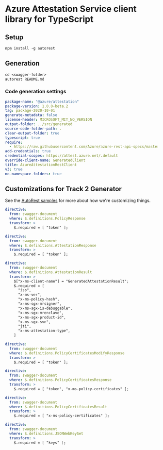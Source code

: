 # Azure Attestation Service client library for TypeScript

## Setup

```ps
npm install -g autorest
```

## Generation

```ps
cd <swagger-folder>
autorest README.md
```

### Code generation settings

```yaml
package-name: "@azure/attestation"
package-version: 1.0.0-beta.2
tag: package-2020-10-01
generate-metadata: false
license-header: MICROSOFT_MIT_NO_VERSION
output-folder: ../src/generated
source-code-folder-path: .
clear-output-folder: true
typescript: true
require: 
  - https://raw.githubusercontent.com/Azure/azure-rest-api-specs/master/specification/attestation/data-plane/readme.md
add-credentials: true
credential-scopes: https://attest.azure.net/.default
override-client-name: GeneratedClient
title: AzureAttestationRestClient
v3: true
no-namespace-folders: true
```

## Customizations for Track 2 Generator

See the [AutoRest samples](https://github.com/Azure/autorest/tree/master/Samples/3b-custom-transformations)
for more about how we're customizing things.

```yaml
directive:
  from: swagger-document
  where: $.definitions.PolicyResponse
  transform: >
    $.required = [ "token" ];
```

```yaml
directive:
  from: swagger-document
  where: $.definitions.AttestationResponse
  transform: >
    $.required = [ "token" ];
```

```yaml
directive:
  from: swagger-document
  where: $.definitions.AttestationResult
  transform: >
    $["x-ms-client-name"] = "GeneratedAttestationResult";
    $.required = [ 
      "iss",
      "x-ms-ver",
      "x-ms-policy-hash", 
      "x-ms-sgx-mrsigner", 
      "x-ms-sgx-is-debuggable",
      "x-ms-sgx-mrenclave",
      "x-ms-sgx-product-id",
      "x-ms-sgx-svn",
      "jti",
      "x-ms-attestation-type",
    ]
```

```yaml
directive:
  from: swagger-document
  where: $.definitions.PolicyCertificatesModifyResponse
  transform: >
    $.required = [ "token" ];
```

```yaml
directive:
  from: swagger-document
  where: $.definitions.PolicyCertificatesResponse
  transform: >
    $.required = [ "token", "x-ms-policy-certificates" ];
```

```yaml
directive:
  from: swagger-document
  where: $.definitions.PolicyCertificatesResult
  transform: >
    $.required = [ "x-ms-policy-certificates" ];
```

```yaml
directive:
  from: swagger-document
  where: $.definitions.JSONWebKeySet
  transform: >
    $.required = [ "keys" ];
```
